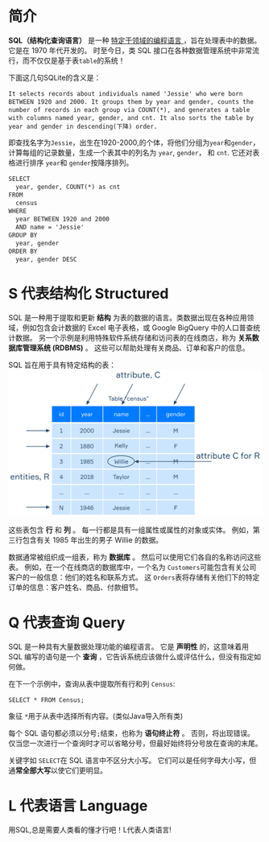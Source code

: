 # 简介

**SQL（结构化查询语言）** 是一种 [特定于领域的编程语言 ](https://www.jetbrains.com/mps/concepts/domain-specific-languages/)，旨在处理表中的数据。 它是在 1970 年代开发的。 时至今日，类 SQL 接口在各种数据管理系统中非常流行，而不仅仅是基于表`table`的系统！ 

下面这几句SQLite的含义是：

```bush
It selects records about individuals named 'Jessie' who were born BETWEEN 1920 and 2000. It groups them by year and gender, counts the number of records in each group via COUNT(*), and generates a table with columns named year, gender, and cnt. It also sorts the table by year and gender in descending(下降) order.
```

即查找名字为`Jessie`，出生在1920-2000,的个体，将他们分组为`year`和`gender`，计算每组的记录数量，生成一个表其中的列名为 `year`,  `gender`， 和 `cnt`.  它还对表格进行排序 `year`和 `gender`按降序排列。 

```sqlite
SELECT
  year, gender, COUNT(*) as cnt
FROM
  census
WHERE
  year BETWEEN 1920 and 2000
  AND name = 'Jessie'
GROUP BY
  year, gender
ORDER BY
  year, gender DESC
```

# S 代表结构化 Structured

SQL 是一种用于提取和更新 **结构** 为表的数据的语言。类数据出现在各种应用领域，例如包含会计数据的 Excel 电子表格，或 Google BigQuery 中的人口普查统计数据。 另一个示例是利用特殊软件系统存储和访问表的在线商店，称为 **关系数据库管理系统 (RDBMS)** 。 这些可以帮助处理有关商品、订单和客户的信息。 

SQL 旨在用于具有特定结构的表：![3](../images/3.svg)

这些表包含  **行** 和 **列** 。 每一行都是具有一组属性或属性的对象或实体。 例如，第三行包含有关 1985 年出生的男子 Willie 的数据。 

数据通常被组织成一组表，称为 **数据库** 。 然后可以使用它们各自的名称访问这些表。 例如，在一个在线商店的数据库中，一个名为 `Customers`可能包含有关公司客户的一般信息：他们的姓名和联系方式。  这 `Orders`表将存储有关他们下的特定订单的信息：客户姓名、商品、付款细节。 

# Q 代表查询 Query

SQL 是一种具有大量数据处理功能的编程语言。 它是 **声明性** 的，这意味着用 SQL 编写的语句是一个 **查询** ，它告诉系统应该做什么或评估什么，但没有指定如何做。 

在下一个示例中，查询从表中提取所有行和列 `Census`: 

```sqlite
SELECT * FROM Census;
```

象征 `*`用于从表中选择所有内容。(类似Java导入所有类)

每个 SQL 语句都必须以分号`;`结束，也称为 **语句终止符** 。 否则，将出现错误。 仅当您一次进行一个查询时才可以省略分号，但最好始终将分号放在查询的末尾。 

关键字如 `SELECT`在 SQL 语言中不区分大小写。  它们可以是任何字母大小写，但通**常全部大写**以使它们更明显。 

# L 代表语言 Language

用SQL,总是需要人类看的懂才行吧！L代表人类语言!